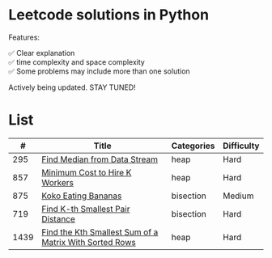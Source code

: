 # Leetcode solutions in Python

Features:

✅ Clear explanation<br>
✅ time complexity and space complexity<br>
✅ Some problems may include more than one solution

Actively being updated. STAY TUNED!

# List

| # | Title | Categories | Difficulty|
| --------- | ------- |------- |------- |
| 295 | [Find Median from Data Stream](algorithms/0295-Find-Median-from-Data-Stream.md) | heap | Hard|
| 857 | [Minimum Cost to Hire K Workers](algorithms/0857-Minimum-Cost-to-Hire-K-Workers.md) | heap | Hard|
| 875 | [Koko Eating Bananas](algorithms/0875.md) | bisection | Medium|
| 719 | [Find K-th Smallest Pair Distance](algorithms/0719.md) | bisection | Hard|
|1439 | [Find the Kth Smallest Sum of a Matrix With Sorted Rows](algorithms/1439.md) | heap | Hard|